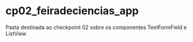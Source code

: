 # cp02_feiradeciencias_app

Pasta destinada ao checkpoint 02 sobre os componentes TextFormField e ListView 